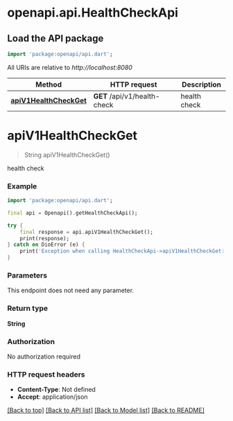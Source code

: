 # openapi.api.HealthCheckApi

## Load the API package
```dart
import 'package:openapi/api.dart';
```

All URIs are relative to *http://localhost:8080*

Method | HTTP request | Description
------------- | ------------- | -------------
[**apiV1HealthCheckGet**](HealthCheckApi.md#apiv1healthcheckget) | **GET** /api/v1/health-check | health check


# **apiV1HealthCheckGet**
> String apiV1HealthCheckGet()

health check

### Example
```dart
import 'package:openapi/api.dart';

final api = Openapi().getHealthCheckApi();

try {
    final response = api.apiV1HealthCheckGet();
    print(response);
} catch on DioError (e) {
    print('Exception when calling HealthCheckApi->apiV1HealthCheckGet: $e\n');
}
```

### Parameters
This endpoint does not need any parameter.

### Return type

**String**

### Authorization

No authorization required

### HTTP request headers

 - **Content-Type**: Not defined
 - **Accept**: application/json

[[Back to top]](#) [[Back to API list]](../README.md#documentation-for-api-endpoints) [[Back to Model list]](../README.md#documentation-for-models) [[Back to README]](../README.md)


